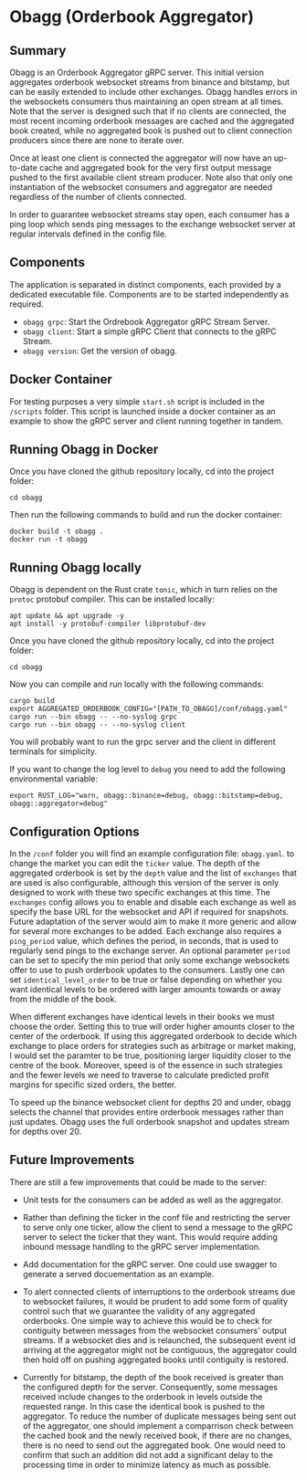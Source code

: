 # Obagg (Orderbook Aggregator)

## Summary

Obagg is an Orderbook Aggregator gRPC server. This initial version aggregates
orderbook websocket streams from binance and bitstamp, but can be easily
extended to include other exchanges. Obagg handles errors in the websockets
consumers thus maintaining an open stream at all times. Note that the server is
designed such that if no clients are connected, the most recent incoming
orderbook messages are cached and the aggregated book created, while no
aggregated book is pushed out to client connection producers since there are
none to iterate over. 

Once at least one client is connected the aggregator will now have an up-to-date
cache and aggregated book for the very first output message pushed to the
first available client stream producer. Note also that only one instantiation
of the websocket consumers and aggregator are needed regardless of the number of
clients connected.

In order to guarantee websocket streams stay open, each consumer has a ping loop
which sends ping messages to the exchange websocket server at regular intervals
defined in the config file.

## Components

The application is separated in distinct components, each provided by a
dedicated executable file. Components are to be started independently as
required.

- `obagg grpc`: Start the Ordrebook Aggregator gRPC Stream Server.
- `obagg client`: Start a simple gRPC Client that connects to the gRPC Stream.
- `obagg version`: Get the version of obagg.


## Docker Container

For testing purposes a very simple `start.sh` script is included in the
`/scripts` folder. This script is launched inside a docker container as an
example to show the gRPC server and client running together in tandem.

## Running Obagg in Docker

Once you have cloned the github repository locally, cd into the project folder:

```cd obagg```

Then run the following commands to build and run the docker container:

```
docker build -t obagg .
docker run -t obagg
```

## Running Obagg locally

Obagg is dependent on the Rust crate `tonic`, which in turn relies on the
`protoc` protobuf compiler. This can be installed locally:

```
apt update && apt upgrade -y
apt install -y protobuf-compiler libprotobuf-dev
```

Once you have cloned the github repository locally, cd into the project folder:

```cd obagg```

Now you can compile and run locally with the following commands:
```
cargo build
export AGGREGATED_ORDERBOOK_CONFIG="[PATH_TO_OBAGG]/conf/obagg.yaml"
cargo run --bin obagg -- --no-syslog grpc
cargo run --bin obagg -- --no-syslog client
```

You will probably want to run the grpc server and the client in different
terminals for simplicity.

If you want to change the log level to `debug` you need to add the following
environmental variable:
```
export RUST_LOG="warn, obagg::binance=debug, obagg::bitstamp=debug, obagg::aggregator=debug"
```

## Configuration Options

In the `/conf` folder you will find an example configuration file: `obagg.yaml`.
to change the market you can edit the `ticker` value. The depth of the
aggregated orderbook is set by the `depth` value and the list of `exchanges`
that are used is also configurable, although this version of the server is only
designed to work with these two specific exchanges at this time. The `exchanges`
config allows you to enable and disable each exchange as well as specify the
base URL for the websocket and API if required for snapshots. Future adaptation
of the server would aim to make it more generic and allow for several more
exchanges to be added. Each exchange also requires a `ping_period` value, which
defines the period, in seconds, that is used to regularly send pings to the
exchange server. An optional parameter `period` can be set to specify the min
period that only some exchange websockets offer to use to push orderbook updates
to the consumers. Lastly one can set `identical_level_order` to be true or false
depending on whether you want identical levels to be ordered with larger amounts
towards or away from the middle of the book.

When different exchanges have identical levels in their books we must choose
the order. Setting this to true will order higher amounts closer to the center
of the orderbook. If using this aggregated orderbook to decide which exchange
to place orders for strategies such as arbitrage or market making, I would
set the paramter to be true, positioning larger liquidity closer to the centre
of the book. Moreover, speed is of the essence in such strategies and the fewer
levels we need to traverse to calculate predicted profit margins for specific
sized orders, the better.

To speed up the binance websocket client for depths 20 and under, obagg
selects the channel that provides entire orderbook messages rather than
just updates. Obagg uses the full orderbook snapshot and updates stream for
depths over 20.

## Future Improvements

There are still a few improvements that could be made to the server:

- Unit tests for the consumers can be added as well as the aggregator.

- Rather than defining the ticker in the conf file and restricting the server
  to serve only one ticker, allow the client to send a message to the gRPC
  server to select the ticker that they want. This would require adding inbound 
  message handling to the gRPC server implementation.

- Add documentation for the gRPC server. One could use swagger to generate a
  served docuementation as an example.

- To alert connected clients of interruptions to the orderbook streams due to
  websocket failures, it would be prudent to add some form of quality control
  such that we guarantee the validity of any aggregated orderbooks. One simple
  way to achieve this would be to check for contiguity between messages from the
  websocket consumers' output streams. If a websocket dies and is relaunched,
  the subsequent event id arriving at the aggregator might not be contiguous,
  the aggregator could then hold off on pushing aggregated books until
  contiguity is restored.

- Currently for bitstamp, the depth of the book received is greater than the
  configured depth for the server. Consequently, some messages received include
  changes to the orderbook in levels outside the requested range. In this case
  the identical book is pushed to the aggregator. To reduce the number of
  duplicate messages being sent out of the aggregator, one should implement a
  comparrison check between the cached book and the newly received book, if
  there are no changes, there is no need to send out the aggregated book. One
  would need to confirm that such an addition did not add a significant delay
  to the processing time in order to minimize latency as much as possible.
   
